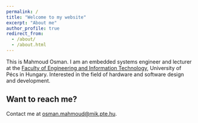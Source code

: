 ```yaml
---
permalink: /
title: "Welcome to my website"
excerpt: "About me"
author_profile: true
redirect_from: 
  - /about/
  - /about.html
---
```

This is Mahmoud Osman. I am an embedded systems engineer and lecturer at the [Faculty of Engineering and Information Technology](https://english.mik.pte.hu/), University of Pécs in Hungary. 
Interested in the field of hardware and software design and development. 


Want to reach me?
------
Contact me at <osman.mahmoud@mik.pte.hu>. 